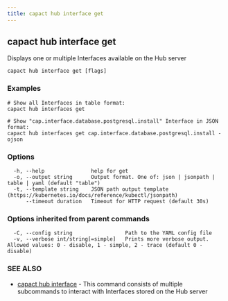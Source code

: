 ```yaml
---
title: capact hub interface get
---
```


## capact hub interface get

Displays one or multiple Interfaces available on the Hub server

```
capact hub interface get [flags]
```

### Examples

```
# Show all Interfaces in table format:
capact hub interfaces get

# Show "cap.interface.database.postgresql.install" Interface in JSON format:
capact hub interfaces get cap.interface.database.postgresql.install -ojson

```

### Options

```
  -h, --help               help for get
  -o, --output string      Output format. One of: json | jsonpath | table | yaml (default "table")
  -t, --template string    JSON path output template (https://kubernetes.io/docs/reference/kubectl/jsonpath)
      --timeout duration   Timeout for HTTP request (default 30s)
```

### Options inherited from parent commands

```
  -C, --config string                 Path to the YAML config file
  -v, --verbose int/string[=simple]   Prints more verbose output. Allowed values: 0 - disable, 1 - simple, 2 - trace (default 0 - disable)
```

### SEE ALSO

* [capact hub interface](capact_hub_interface.md)	 - This command consists of multiple subcommands to interact with Interfaces stored on the Hub server

